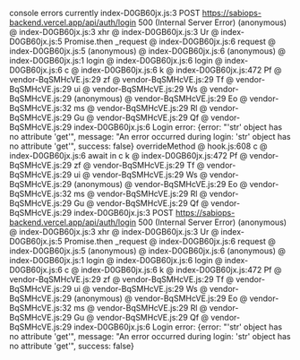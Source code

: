 console errors currently 
index-D0GB60jx.js:3   POST https://sabiops-backend.vercel.app/api/auth/login 500 (Internal Server Error)
(anonymous) @ index-D0GB60jx.js:3
xhr @ index-D0GB60jx.js:3
Ur @ index-D0GB60jx.js:5
Promise.then
_request @ index-D0GB60jx.js:6
request @ index-D0GB60jx.js:5
(anonymous) @ index-D0GB60jx.js:6
(anonymous) @ index-D0GB60jx.js:1
login @ index-D0GB60jx.js:6
login @ index-D0GB60jx.js:6
c @ index-D0GB60jx.js:6
k @ index-D0GB60jx.js:472
Pf @ vendor-BqSMHcVE.js:29
zf @ vendor-BqSMHcVE.js:29
Tf @ vendor-BqSMHcVE.js:29
ui @ vendor-BqSMHcVE.js:29
Ws @ vendor-BqSMHcVE.js:29
(anonymous) @ vendor-BqSMHcVE.js:29
Eo @ vendor-BqSMHcVE.js:32
ms @ vendor-BqSMHcVE.js:29
Rl @ vendor-BqSMHcVE.js:29
Gu @ vendor-BqSMHcVE.js:29
Qf @ vendor-BqSMHcVE.js:29
index-D0GB60jx.js:6  Login error: {error: "'str' object has no attribute 'get'", message: "An error occurred during login: 'str' object has no attribute 'get'", success: false}
overrideMethod @ hook.js:608
c @ index-D0GB60jx.js:6
await in c
k @ index-D0GB60jx.js:472
Pf @ vendor-BqSMHcVE.js:29
zf @ vendor-BqSMHcVE.js:29
Tf @ vendor-BqSMHcVE.js:29
ui @ vendor-BqSMHcVE.js:29
Ws @ vendor-BqSMHcVE.js:29
(anonymous) @ vendor-BqSMHcVE.js:29
Eo @ vendor-BqSMHcVE.js:32
ms @ vendor-BqSMHcVE.js:29
Rl @ vendor-BqSMHcVE.js:29
Gu @ vendor-BqSMHcVE.js:29
Qf @ vendor-BqSMHcVE.js:29
index-D0GB60jx.js:3   POST https://sabiops-backend.vercel.app/api/auth/login 500 (Internal Server Error)
(anonymous) @ index-D0GB60jx.js:3
xhr @ index-D0GB60jx.js:3
Ur @ index-D0GB60jx.js:5
Promise.then
_request @ index-D0GB60jx.js:6
request @ index-D0GB60jx.js:5
(anonymous) @ index-D0GB60jx.js:6
(anonymous) @ index-D0GB60jx.js:1
login @ index-D0GB60jx.js:6
login @ index-D0GB60jx.js:6
c @ index-D0GB60jx.js:6
k @ index-D0GB60jx.js:472
Pf @ vendor-BqSMHcVE.js:29
zf @ vendor-BqSMHcVE.js:29
Tf @ vendor-BqSMHcVE.js:29
ui @ vendor-BqSMHcVE.js:29
Ws @ vendor-BqSMHcVE.js:29
(anonymous) @ vendor-BqSMHcVE.js:29
Eo @ vendor-BqSMHcVE.js:32
ms @ vendor-BqSMHcVE.js:29
Rl @ vendor-BqSMHcVE.js:29
Gu @ vendor-BqSMHcVE.js:29
Qf @ vendor-BqSMHcVE.js:29
index-D0GB60jx.js:6  Login error: {error: "'str' object has no attribute 'get'", message: "An error occurred during login: 'str' object has no attribute 'get'", success: false}

